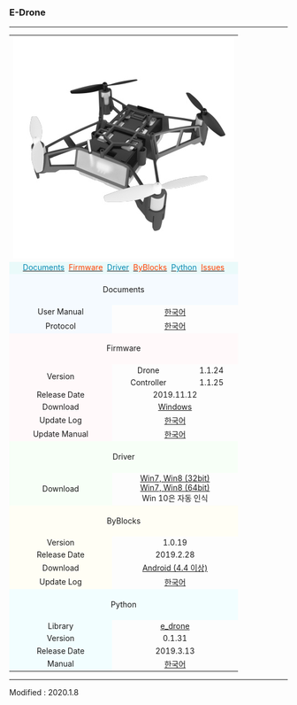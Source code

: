 ### E-Drone

---

<div align="center">
    <table>
        <tr>
            <td colspan="3">
                <div align="center">
                    <img src="/assets/images/products/e_drone.jpg" alt="e_drone">
                </div>
            </td>
        </tr>
        <tr>
            <td colspan="3" style="background-color:#EAFAFA">
                <div align="center">
                    <a href="#Documents"><span style="color:#0489B1">Documents</span></a>&nbsp;
                    <a href="#Firmware"><span style="color:#FF4000">Firmware</span></a>&nbsp;
                    <a href="#Driver"><span style="color:#0489B1">Driver</span></a>&nbsp;
                    <a href="#ByBlocks"><span style="color:#FF4000">ByBlocks</span></a>&nbsp;
                    <a href="#Python"><span style="color:#0489B1">Python</span></a>&nbsp;
                    <a href="https://github.com/BYROBOT/drone4/issues/" target="_blank"><span style="color:#FF4000">Issues</span></a>
                </div>
            </td>
        </tr>
        <!-- Documents -->
        <tr>
            <td colspan="3" style="background-color:#F5FAFF"><div align="center"><a name="Documents"></a>&nbsp;<br>Documents<br>&nbsp;</div></td>
        </tr>
        <tr>
            <td style="background-color:#F5FAFF"><div align="center">User Manual</div></td>
            <td colspan="2"><div align="center"><a href="/documents/kr/products/e_drone/manual/user/">한국어</a></div></td>
        </tr>
        <tr>
            <td style="background-color:#F5FAFF"><div align="center">Protocol</div></td>
            <td colspan="2"><div align="center"><a href="/documents/kr/products/e_drone/protocol/">한국어</a></div></td>
        </tr>
        <!-- Firmware -->
        <tr>
            <td colspan="3" style="background-color:#FFF9FA"><div align="center"><a name="Firmware"></a>&nbsp;<br>Firmware<br>&nbsp;</div></td>
        </tr>
        <tr>
            <td rowspan="2" style="background-color:#FFF9FA"><div align="center">Version</div></td>
            <td><div align="center">Drone</div></td>
            <td><div align="center">1.1.24</div></td>
        </tr>
        <tr>
            <td><div align="center">Controller</div></td>
            <td><div align="center">1.1.25</div></td>
        </tr>
        <tr>
            <td style="background-color:#FFF9FA"><div align="center">Release Date</div></td>
            <td colspan="2"><div align="center">2019.11.12</div></td>
        </tr>
        <tr>
            <td style="background-color:#FFF9FA"><div align="center">Download</div></td>
            <td colspan="2"><div align="center"><a href="https://drive.google.com/open?id=1yap7IGBC3BWZFCwXfZolURP5CUHIZS2w" target="_blank">Windows</a></div></td>
        </tr>
        <tr>
            <td style="background-color:#FFF9FA"><div align="center">Update Log</div></td>
            <td colspan="2"><div align="center"><a href="/documents/kr/products/e_drone/log/updates/firmware/">한국어</a></div></td>
        </tr>
        <tr>
            <td style="background-color:#FFF9FA"><div align="center">Update Manual</div></td>
            <td colspan="2">
                <div align="center">
                    <a href="/documents/kr/products/e_drone/manual/update/drone4autoupdaterlight/">한국어</a>
                </div>
            </td>
        </tr>
        <!-- Driver -->
        <tr>
            <td colspan="3" style="background-color:#F7FFF7"><div align="center"><a name="Driver"></a>&nbsp;<br>Driver<br>&nbsp;</div></td>
        </tr>
        <tr>
            <td style="background-color:#F7FFF7">
                <div align="center">Download</div>
            </td>
            <td colspan="2">
                <div align="center"><a href="https://drive.google.com/open?id=1HisAPi3nipnnyuFklNXiKn46cV_5P0iy" target="_blank">Win7, Win8 (32bit)</a></div>
                <div align="center"><a href="https://drive.google.com/open?id=1Cm7fIt9XAi-dUNnqxVblNriL8oVfqekg" target="_blank">Win7, Win8 (64bit)</a></div>
                <div align="center">Win 10은 자동 인식</div>
            </td>
        </tr>
        <!-- ByBlocks -->
        <tr>
            <td colspan="3" style="background-color:#FFFEF5"><div align="center"><a name="ByBlocks"></a>&nbsp;<br>ByBlocks<br>&nbsp;</div></td>
        </tr>
        <tr>
            <td style="background-color:#FFFEF5"><div align="center">Version</div></td>
            <td colspan="2"><div align="center">1.0.19</div></td>
        </tr>
        <tr>
            <td style="background-color:#FFFEF5"><div align="center">Release Date</div></td>
            <td colspan="2"><div align="center">2019.2.28</div></td>
        </tr>
        <tr>
            <td style="background-color:#FFFEF5">
                <div align="center">Download</div>
            </td>
            <td colspan="2">
                <div align="center"><a href="https://s3.ap-northeast-2.amazonaws.com/byrobot/byblocks-edrone_1.0.19.apk" target="_blank">Android (4.4 이상)</a></div>
            </td>
        </tr>
        <tr>
            <td style="background-color:#FFFEF5"><div align="center">Update Log</div></td>
            <td colspan="2"><div align="center"><a href="/documents/kr/products/e_drone/log/updates/byblocks/">한국어</a></div></td>
        </tr>
        <!-- Python -->
        <tr>
            <td colspan="3" style="background-color:#F2FEFF"><div align="center"><a name="Python"></a>&nbsp;<br>Python<br>&nbsp;</div></td>
        </tr>
        <tr>
            <td style="background-color:#F2FEFF"><div align="center">Library</div></td>
            <td colspan="2"><div align="center"><a href="https://pypi.python.org/pypi/e_drone" target="_blank">e_drone</a></div></td>
        </tr>
        <tr>
            <td style="background-color:#F2FEFF"><div align="center">Version</div></td>
            <td colspan="2"><div align="center">0.1.31</div></td>
        </tr>
        <tr>
            <td style="background-color:#F2FEFF"><div align="center">Release Date</div></td>
            <td colspan="2"><div align="center">2019.3.13</div></td>
        </tr>
        <tr>
            <td style="background-color:#F2FEFF"><div align="center">Manual</div></td>
            <td colspan="2"><div align="center"><a href="/documents/kr/products/e_drone/library/python/e_drone/">한국어</a></div></td>
        </tr>
    </table>
</div>

---

Modified : 2020.1.8
